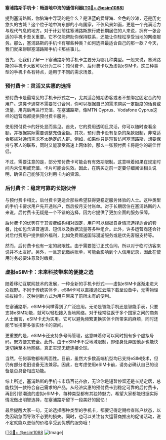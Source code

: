 **塞浦路斯手机卡：畅游地中海的通信利器[[TG💪+ @esim1088](https://t.me/s/esim1088)]**

提到塞浦路斯，你脑海中浮现的是什么？是湛蓝的爱琴海、金色的沙滩，还是历史悠久的古城？这个位于地中海东部的小岛国家，不仅风景如画，更是一个充满活力与现代气息的地方。对于计划前往塞浦路斯旅行或长期居住的人来说，拥有一张合适的手机卡至关重要。它不仅能帮助你保持联系，还能让你轻松享受当地的网络服务。那么，塞浦路斯的手机卡有哪些种类？如何选择最适合自己的那一款？今天，我们就来聊聊塞浦路斯手机卡那些事儿。

首先，让我们了解一下塞浦路斯的手机卡主要分为哪几种类型。一般来说，塞浦路斯的手机卡大致可以分为三种：预付费卡、后付费卡以及虚拟eSIM卡。这三种类型的手机卡各有特点，适用于不同的需求场景。

### 预付费卡：灵活又实惠的选择

预付费卡是最常见的手机卡形式之一，尤其适合短期游客或者不想绑定固定合约的用户。这类卡通常不需要签订合同，你可以根据自己的需求购买一定额度的话费或流量，用完后再进行充值。在塞浦路斯，像MTN Cyprus、Vodafone Cyprus这样的运营商都提供预付费卡服务。

使用预付费卡的好处显而易见。首先，它的费用透明且灵活，你可以随时查看余额，并根据实际需要调整充值金额。其次，预付费卡没有复杂的条款限制，非常适合那些对通讯需求不太确定的人群。例如，如果你只是短暂访问塞浦路斯，想要保持与家人的联系，同时又能享受高速上网体验，那么一张预付费卡将是你的最佳伴侣。

不过，需要注意的是，部分预付费卡可能会有有效期限制。这意味着如果在规定时间内未使用或充值，卡片可能会失效。因此，在购买之前一定要仔细阅读相关说明，确保自己能够充分利用卡内的资源。

### 后付费卡：稳定可靠的长期伙伴

与预付费卡相比，后付费卡更适合那些希望获得更稳定服务体验的人士。这种类型的手机卡要求用户先开通账户，然后按月支付账单。对于长期居住在塞浦路斯的人来说，后付费卡无疑是一个不错的选择，因为它提供了更加全面的服务保障。

后付费卡的优势在于其资费结构相对固定，用户可以根据自身情况选择适合的套餐，比如包含语音通话、短信以及数据流量等多种组合。此外，许多运营商还会针对后付费用户提供额外福利，比如免费赠送国际漫游服务或是优先客服支持等。

然而，后付费卡也有一定的局限性。由于需要签订正式合同，所以对于临时访客来说并不太友好。另外，一旦忘记缴纳账单，可能会影响到个人信用记录，因此在使用时务必要注意及时缴费。

### 虚拟eSIM卡：未来科技带来的便捷之选

随着移动互联网技术的发展，一种全新的手机卡形式——虚拟eSIM卡逐渐走进大众视野。不同于传统实体卡，eSIM卡可以直接通过云端下载至设备中，无需物理插拔操作。这种创新方式为用户带来了前所未有的便利。

在塞浦路斯，eSIM卡同样得到了广泛应用。无论是智能手机还是智能手表，只要支持eSIM功能，就可以轻松接入当地网络。对于经常往返于多个国家之间的商务人士而言，eSIM卡尤为实用。它可以避免频繁更换实体卡所带来的麻烦，同时还能节省携带多张实体卡的空间。

更重要的是，eSIM卡还支持多号码管理，这意味着你可以同时拥有多个虚拟号码，既方便又安全。此外，由于eSIM卡不受地域限制，即便身处异国他乡也能快速切换至本地网络，真正实现无缝连接全球。

当然，任何事物都有两面性。目前，虽然大多数高端机型均已支持eSIM技术，但仍有部分老旧设备无法兼容。因此，在考虑使用eSIM卡前，请务必确认自己的设备是否具备相应功能。

综上所述，塞浦路斯的手机卡市场百花齐放，无论你是短暂停留还是长期定居，总能找到一款符合自己需求的产品。从经济实惠的预付费卡到稳定可靠的后付费卡，再到引领潮流的虚拟eSIM卡，每种类型都有其独特魅力。希望大家都能根据实际情况做出明智选择，在塞浦路斯留下一段美好的回忆！

最后提醒大家一句，无论选择哪种类型的手机卡，都要记得定期检查账户状态，以免因疏忽而导致不必要的损失。同时，也可以关注各大运营商推出的促销活动，说不定就能以更低的价格享受到优质的服务哦！

[[TG💪+ @esim1088](https://t.me/s/esim1088) ![Image](https://i.postimg.cc/4NQfJmqS/Snipaste-2025-05-13-00-14-12.png)]